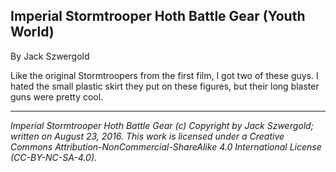 ## Imperial Stormtrooper Hoth Battle Gear (Youth World)

By Jack Szwergold

Like the original Stormtroopers from the first film, I got two of these guys. I hated the small plastic skirt they put on these figures, but their long blaster guns were pretty cool.

***

*Imperial Stormtrooper Hoth Battle Gear (c) Copyright by Jack Szwergold; written on August 23, 2016. This work is licensed under a Creative Commons Attribution-NonCommercial-ShareAlike 4.0 International License (CC-BY-NC-SA-4.0).*